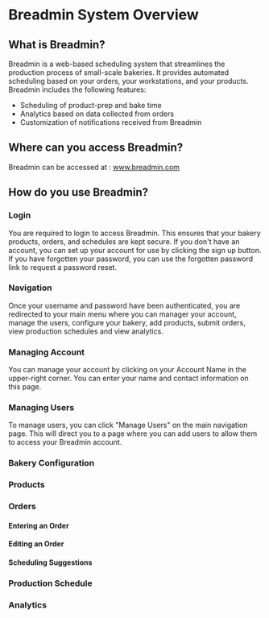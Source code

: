 # Breadmin System Overview
## What is Breadmin?
Breadmin is a web-based scheduling system that streamlines the production process of small-scale bakeries. It provides automated scheduling based on your orders, your workstations, and your products. Breadmin includes the following features:
- Scheduling of product-prep and bake time
- Analytics based on data collected from orders
- Customization of notifications received from Breadmin

## Where can you access Breadmin?
Breadmin can be accessed at :
www.breadmin.com

## How do you use Breadmin?
### Login
You are required to login to access Breadmin. This ensures that your bakery products, orders, and schedules are kept secure. If you don't have an account, you can set up your account for use by clicking the sign up button. If you have forgotten your password, you can use the forgotten password link to request a password reset. 

### Navigation
Once your username and password have been authenticated, you are redirected to your main menu where you can manager your account, manage the users, configure your bakery, add products, submit orders, view production schedules and view analytics.

### Managing Account
You can manage your account by clicking on your Account Name in the upper-right corner. You can enter your name and contact information on this page.

### Managing Users
To manage users, you can click "Manage Users" on the main navigation page. This will direct you to a page where you can add users to allow them to access your Breadmin account.

### Bakery Configuration

### Products

### Orders

#### Entering an Order

#### Editing an Order

#### Scheduling Suggestions

### Production Schedule

### Analytics

